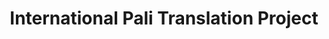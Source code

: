 ---
title: International Pali Translation Project
layout: layout-home-background
slogan: What has not been translated should be translated; what has been translated should be improved.
callToActionItems:
  - text: About this project
    href: /about/
  - text: Essays by translators
    href: /essays/
  - text: Updates on our blog
    href: /blog/
reasonHeader: Why translate Pali texts?
reasons:
  - header: Our job is not finished
    text: Since the 19th century, scholars have worked to translate important Pali texts into English. But there remain several canonical texts, and most of the commentaries, that are still untranslated.
  - header: Lift the field
    text: The study of Buddhist texts is a difficult and vast field with few resources. Without accurate translations, it is hard for study to make progress.
  - header: Translate all remaining canonical texts
    text: Certain texts of the Pali Tipiṭaka have not been translated into English. In other cases, the translations are unavailble, or in need of improvement. 
  - header: Translate all the commentaries
    text: Only a few of the ancient commentaries  (<i>aṭṭhakathā</i>) have been translated. We aim to translate all the commentaries, which provide an essential link between the Buddha’s day and our own.
  - header: Improve understanding of Pali
    text: The process of translation exposes innumerable questions and challenges, and dealing with these expands our knowledge of Pali.
  - header: Make available one of the world’s great spiritual literatures
    text: The Pali commentaries, derived from Indian sources and developed in Sri Lanka, form one of the largest and most coherent bodies of spiritual exegisis from ancient times.
---